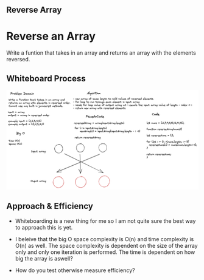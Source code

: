 ## Reverse Array 

# Reverse an Array

Write a funtion that takes in an array and returns an array with the elements reversed.

## Whiteboard Process

![array-reverse whiteboard](/images/reverseArrayWhiteboard.png)


## Approach & Efficiency

- Whiteboarding is a new thing for me so I am not quite sure the best way to approach this is yet.

- I beleive that the big O space complexity is O(n) and time complexity is O(n) as well. The space complexity is dependent on the size of the array only and only one iteration is performed. The time is dependent on how big the array is aswell?

- How do you test otherwise measure efficiency?
